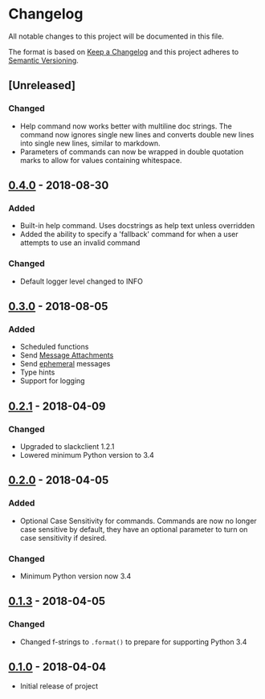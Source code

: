 # Changelog
All notable changes to this project will be documented in this file.

The format is based on [Keep a Changelog](http://keepachangelog.com/en/1.0.0/)
and this project adheres to [Semantic Versioning](http://semver.org/spec/v2.0.0.html).

## [Unreleased]
### Changed
 - Help command now works better with multiline doc strings. The command now ignores single new lines and converts double new lines into single new lines, similar to markdown.
 - Parameters of commands can now be wrapped in double quotation marks to allow for values containing whitespace.

## [0.4.0](https://github.com/sedders123/phial/releases/tag/0.3.0) - 2018-08-30
### Added
 - Built-in help command. Uses docstrings as help text unless overridden
 - Added the ability to specify a 'fallback' command for when a user attempts to use an invalid command
### Changed
 - Default logger level changed to INFO

## [0.3.0](https://github.com/sedders123/phial/releases/tag/0.3.0) - 2018-08-05
### Added
 - Scheduled functions
 - Send [Message Attachments](https://api.slack.com/docs/message-attachments)
 - Send [ephemeral](https://api.slack.com/methods/chat.postEphemeral) messages
 - Type hints
 - Support for logging

## [0.2.1](https://github.com/sedders123/phial/releases/tag/0.2.0) - 2018-04-09
### Changed
- Upgraded to slackclient 1.2.1
- Lowered minimum Python version to 3.4

## [0.2.0](https://github.com/sedders123/phial/releases/tag/0.2.0) - 2018-04-05
### Added
- Optional Case Sensitivity for commands. Commands are now no longer case sensitive by default, they have an optional parameter to turn on case sensitivity if desired.
### Changed
- Minimum Python version now 3.4

## [0.1.3](https://github.com/sedders123/phial/releases/tag/0.1.3) - 2018-04-05
### Changed
- Changed f-strings to `.format()` to prepare for supporting Python 3.4


## [0.1.0](https://github.com/sedders123/phial/releases/tag/0.1.0) - 2018-04-04
- Initial release of project
